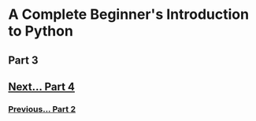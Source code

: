 # A Complete Beginner's Introduction to Python

## Part 3




## [Next... Part 4](part4.md)

### [Previous... Part 2](part2.md)